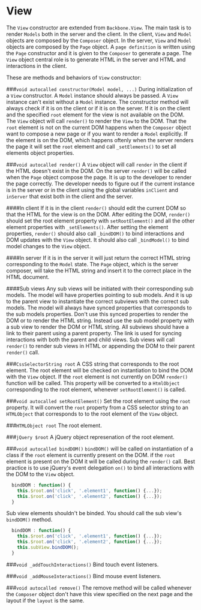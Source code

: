 View
====

The `View` constructor are extended from `Backbone.View`. The main task is to render `Models` both in the server and the client. In the client, `View` and `Model` objects are composed by the `Composer` object. In the server, `View` and `Model` objects are composed by the `Page` object. A `page definition` is written using the `Page` constructor and it is given to the `Composer` to generate a page. The `View` object central role is to generate HTML in the server and HTML and interactions in the client.

These are methods and behaviors of `View` constructor:

###`void autocalled constructor(Model model, ...)`
During initialization of a `View` constructor. A `Model` instance should always be passed. A `View` instance can't exist without a `Model` instance. The constructor method will always check if it is on the client or if it is on the server. If it is on the client and the specified `root` element for the view is not available on the DOM. The `View` object will call `render()` to render the `View` to the DOM. That the `root` element is not on the current DOM happens when the `Composer` object want to compose a new page or if you want to render a `Model` explicitly. If the element is on the DOM, which happens oftenly when the server renders the page it will set the `root` element and call `_setElements()` to set all elements object properties. 

###`void autocalled render()`
A `View` object will call `render` in the client if the HTML doesn't exist in the DOM. On the server `render()` will be called when the `Page` object compose the page. It is up to the developer to render the page correctly. The developer needs to figure out if the current instance is in the server or in the client using the global variables `inClient` and `inServer` that exist both in the client and the server. 

####In client
If it is in the client `render()` should edit the current DOM so that the HTML for the view is on the DOM. After editing the DOM, `render()` should set the root element property with `setRootElement()` and all the other element properties with `_setElements()`. After setting the element properties, `render()` should also call `_bindDOM()` to bind interactions and DOM updates with the `View` object. It should also call `_bindModel()` to bind model changes to the `View` object.

####In server
If it is in the server it will just return the correct HTML string corresponding to the `Model` state. The `Page` object, which is the server composer, will take the HTML string and insert it to the correct place in the HTML document.

####Sub views
Any sub views will be initiated with their corresponding sub models. The model will have properties pointing to sub models. And it is up to the parent view to instantiate the correct subviews with the correct sub models. The model will always have synced properties that corresponds to the sub models properties. Don't use this synced properties to render the DOM or to render the HTML string. Instead use the sub model property with a sub view to render the DOM or HTML string. All subviews should have a link to their parent using a parent property. The link is used for syncing interactions with both the parent and child views. Sub views will call `render()` to render sub views in HTML or appending the DOM to their parent `render()` call. 

###`CssSelectorString root`
A CSS string that corresponds to the root element. The root element will be checked on instantiation to bind the DOM with the `View` object. If the `root` element is not currently on DOM `render()` function will be called. This property will be converted to a `HtmlObject` corresponding to the root element, whenever `setRootElement()` is called.

###`void autocalled setRootElement()`
Set the root element using the `root` property. It will convert the `root` property from a CSS selector string to an `HTMLObject` that corresponds to to the root element of the `View` object.

###`HTMLObject root`
The root element.

###`jQuery $root`
A jQuery object represenation of the root element.


###`void autocalled bindDOM()`
`bindDOM()` will be called on instantiation of a class if the `root` element is currently present on the DOM. if the `root` element is present on the DOM it will be called during the `render()` call. Best practice is to use jQuery's event delegation `on()` to bind all interactions with the DOM to the `View` object. 

```javascript
  bindDOM : function() {
    this.$root.on('click', '.element1', function() {...});
    this.$root.on('click', '.element2', function() {...});
  }
```
Sub view elements shouldn't be binded. You should call the sub view's `bindDOM()` method.
```javascript
  bindDOM : function() {
    this.$root.on('click', '.element1', function() {...});
    this.$root.on('click', '.element2', function() {...});
    this.subView.bindDOM();
  }
```

###`void _addTouchInteractions()`
Bind touch event listeners.

###`void _addMouseInteractions()`
Bind mouse event listeners.

###`void autocalled remove()`
The remove method will be called whenever the `Composer` object don't have this view specified on the next page and the layout if the `layout` is the same.


